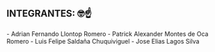<h2>INTEGRANTES: 🤓☝️</h2>
 - Adrian Fernando Llontop Romero
 - Patrick Alexander Montes de Oca Romero
 - Luis Felipe Saldaña Chuquiviguel
 - Jose Elias Lagos Silva

